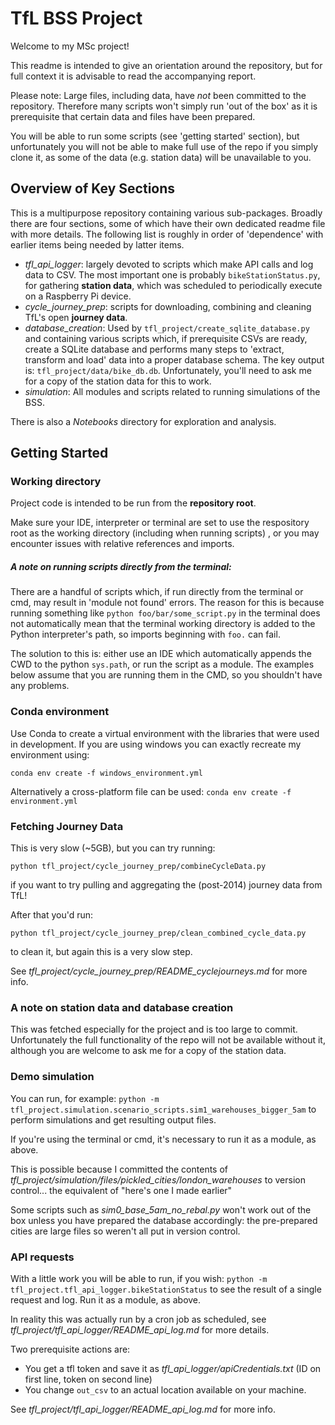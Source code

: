 # TfL BSS Project

Welcome to my MSc project!

This readme is intended to give an orientation around the repository, but for full context it is advisable to read the 
accompanying report.  

Please note: Large files, including data, have _not_ been committed to the repository. Therefore many scripts won't 
simply run 'out of the box' as it is prerequisite that certain data and files have been prepared.

You will be able to run some scripts (see 'getting started' section), but unfortunately you will not be able to make 
full use of the repo if you simply clone it, as some of the data (e.g. station data) will be unavailable to you. 

## Overview of Key Sections
This is a multipurpose repository containing various sub-packages. Broadly there are four sections, some of which have 
their own dedicated readme file with more details. The following list is roughly in order of 'dependence' with earlier 
items being needed by latter items. 

*  _tfl_api_logger_: largely devoted to scripts which make API calls and log data to CSV. The most important one is 
probably `bikeStationStatus.py`, for gathering **station data**, which was scheduled to periodically execute on a 
Raspberry Pi device. 
* _cycle_journey_prep_: scripts for downloading, combining and cleaning TfL's open **journey data**.
* _database_creation_: Used by `tfl_project/create_sqlite_database.py` and containing various scripts which, if 
prerequisite CSVs are ready, create a SQLite database and performs many steps to 'extract, transform and load' data into 
a proper database schema. The key output is: `tfl_project/data/bike_db.db`.
Unfortunately, you'll need to ask me for a copy of the station data for this to work.
* _simulation_: All modules and scripts related to running simulations of the BSS. 

There is also a _Notebooks_ directory for exploration and analysis.  
 
## Getting Started
### Working directory
Project code is intended to be run from the **repository root**. 

Make sure your IDE, interpreter or terminal are set to use the respository root as the working directory (including when running scripts)
, or you may encounter issues with relative references and imports.  
##### A note on running scripts directly from the terminal:
There are a handful of scripts which, if run directly from the terminal or cmd, may result in 'module not found' errors. 
The reason for this is because running something like ```python foo/bar/some_script.py``` in the terminal does not 
automatically mean that the terminal working directory is added to the Python interpreter's path, so imports beginning 
with `foo.` can fail.

The solution to this is: either use an IDE which automatically appends the CWD to the python `sys.path`, or run the script 
as a module. The examples below assume that you are running them in the CMD, so you shouldn't have any problems.  

### Conda environment
Use Conda to create a virtual environment with the libraries that were used in development. If you are using windows you 
can exactly recreate my environment using:

```conda env create -f windows_environment.yml```

Alternatively a cross-platform file can be used: ```conda env create -f environment.yml```

### Fetching Journey Data
This is very slow (~5GB), but you can try running: 

```python tfl_project/cycle_journey_prep/combineCycleData.py``` 

if you want to try pulling and aggregating the (post-2014) journey data from TfL!

After that you'd run: 

```python tfl_project/cycle_journey_prep/clean_combined_cycle_data.py``` 

to clean it, but again this is a very slow step.

See _tfl_project/cycle_journey_prep/README_cyclejourneys.md_ for more info.
### A note on station data and database creation
This was fetched especially for the project and is too large to commit. Unfortunately the full functionality of the repo 
will not be available without it, although you are welcome to ask me for a copy of the station data.  

### Demo simulation
You can run, for example: 
```python -m tfl_project.simulation.scenario_scripts.sim1_warehouses_bigger_5am``` 
to perform simulations and get resulting output files.

If you're using the terminal or cmd, it's necessary to run it as a module, as above.

This is possible because I committed the contents of _tfl_project/simulation/files/pickled_cities/london_warehouses_ to 
version control... the equivalent of "here's one I made earlier"

Some scripts such as _sim0_base_5am_no_rebal.py_ won't work out of the box unless you have prepared the database 
accordingly: the pre-prepared cities are large files so weren't all put in version control.

### API requests
With a little work you will be able to run, if you wish: ```python -m tfl_project.tfl_api_logger.bikeStationStatus``` to see the 
result of a single request and log. Run it as a module, as above.

In reality this was actually run by a cron job as scheduled, see _tfl_project/tfl_api_logger/README_api_log.md_
for more details.

Two prerequisite actions are:
* You get a tfl token and save it as _tfl_api_logger/apiCredentials.txt_ 
(ID on first line, token on second line)
* You change `out_csv` to an actual location available on your machine. 

See _tfl_project/tfl_api_logger/README_api_log.md_ for more info.